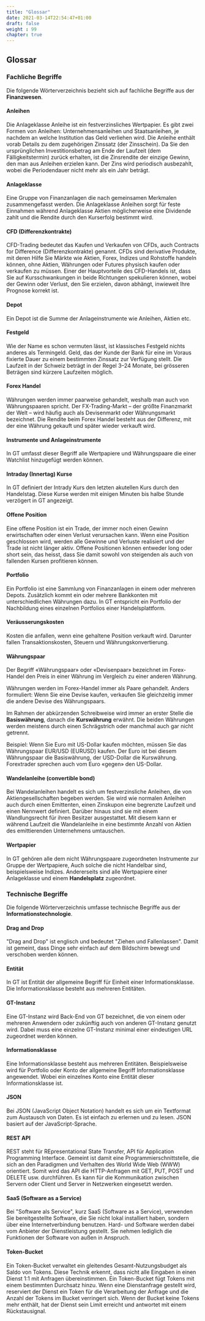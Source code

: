 ```yaml
---
title: "Glossar"
date: 2021-03-14T22:54:47+01:00
draft: false
weight : 99
chapter: true
---
```

## Glossar
### Fachliche Begriffe
Die folgende Wörterverzeichnis bezieht sich auf fachliche Begriffe aus der **Finanzwesen**.

#### Anleihen
Die Anlageklasse Anleihe ist ein festverzinsliches Wertpapier. Es gibt zwei Formen von Anleihen: Unternehmensanleihen und Staatsanleihen, je nachdem an welche Institution das Geld verliehen wird. Die Anleihe enthält vorab Details zu dem zugehörigen Zinssatz (der Zinsschein). Da Sie den ursprünglichen Investitionsbetrag am Ende der Laufzeit (dem Fälligkeitstermin) zurück erhalten, ist die Zinsrendite der einzige Gewinn, den man aus Anleihen erzielen kann. Der Zins wird periodisch ausbezahlt, wobei die Periodendauer nicht mehr als ein Jahr beträgt.
#### Anlageklasse
Eine Gruppe von Finanzanlagen die nach gemeinsamen Merkmalen zusammengefasst werden. Die Anlageklasse Anleihen sorgt für feste Einnahmen während Anlageklasse Aktien möglicherweise eine Dividende zahlt und die Rendite durch den Kurserfolg bestimmt wird.

#### CFD (Differenzkontrakte)
CFD-Trading bedeutet das Kaufen und Verkaufen von CFDs, auch Contracts for Difference (Differenzkontrakte) genannt. CFDs sind derivative Produkte, mit deren Hilfe Sie Märkte wie Aktien, Forex, Indizes und Rohstoffe handeln können, ohne Aktien, Währungen oder Futures physisch kaufen oder verkaufen zu müssen. Einer der Hauptvorteile des CFD-Handels ist, dass Sie auf Kursschwankungen in beide Richtungen spekulieren können, wobei der Gewinn oder Verlust, den Sie erzielen, davon abhängt, inwieweit Ihre Prognose korrekt ist.

#### Depot
Ein Depot ist die Summe  der Anlageinstrumente wie Anleihen, Aktien etc.

#### Festgeld
Wie der Name es schon vermuten lässt, ist klassisches Festgeld nichts anderes als Termingeld. Geld, das der Kunde der Bank für eine im Voraus fixierte Dauer zu einem bestimmten Zinssatz zur Verfügung stellt. Die Laufzeit in der Schweiz beträgt in der Regel 3–24 Monate, bei grösseren Beträgen sind kürzere Laufzeiten möglich.

#### Forex Handel
Währungen werden immer paarweise gehandelt, weshalb man auch von Währungspaaren spricht. Der FX-Trading-Markt – der größte Finanzmarkt der Welt – wird häufig auch als Devisenmarkt oder Währungsmarkt bezeichnet. Die Rendite beim Forex Handel besteht aus der Differenz, mit der eine Währung gekauft und später wieder verkauft wird.

#### Instrumente und Anlageinstrumente
In GT umfasst dieser Begriff alle Wertpapiere und Währungspaare die einer Watchlist hinzugefügt werden können.

#### Intraday (Innertag) Kurse
In GT definiert der Intrady Kurs den letzten akutellen Kurs durch den Handelstag. Diese Kurse werden mit einigen Minuten bis halbe Stunde verzögert in GT angezeigt.

#### Offene Position
Eine offene Position ist ein Trade, der immer noch einen Gewinn erwirtschaften oder einen Verlust verursachen kann. Wenn eine Position geschlossen wird, werden alle Gewinne und Verluste realisiert und der Trade ist nicht länger aktiv. Offene Positionen können entweder long oder short sein, das heisst, dass Sie damit sowohl von steigenden als auch von fallenden Kursen profitieren können.
#### Portfolio 
Ein Portfolio ist eine Sammlung von Finanzanlagen in einem oder mehreren Depots. Zusätzlich kommt ein oder mehrere  Bankkonten mit unterschiedlichen Währungen dazu. In GT entspricht ein Portfolio der Nachbildung eines einzelnen Portfolios einer Handelsplattform.

#### Veräusserungskosten
Kosten die anfallen, wenn eine gehaltene Position verkauft wird. Darunter fallen Transaktionskosten, Steuern und Währungskonvertierung.

#### Währungspaar
Der Begriff «Währungspaar» oder «Devisenpaar» bezeichnet im Forex-Handel den Preis in einer Währung im Vergleich zu einer anderen Währung.

Währungen werden im Forex-Handel immer als Paare gehandelt. Anders formuliert: Wenn Sie eine Devise kaufen, verkaufen Sie gleichzeitig immer die andere Devise des Währungspaars.

Im Rahmen der abkürzenden Schreibweise wird immer an erster Stelle die **Basiswährung**, danach die **Kurswährung** erwähnt. Die beiden Währungen werden meistens durch einen Schrägstrich oder manchmal auch gar nicht getrennt.

Beispiel: Wenn Sie Euro mit US-Dollar kaufen möchten, müssen Sie das Währungspaar EUR/USD (EURUSD) kaufen. Der Euro ist bei diesem Währungspaar die Basiswährung, der USD-Dollar die Kurswährung. Forextrader sprechen auch vom Euro «gegen» den US-Dollar.

#### Wandelanleihe (convertible bond)
Bei Wandelanleihen handelt es sich um festverzinsliche Anleihen, die von Aktiengesellschaften begeben werden. Sie wird wie normalen Anleihen auch durch einen Emittenten, einen Zinskupon eine begrenzte Laufzeit und einen Nennwert definiert. Darüber hinaus sind sie mit einem Wandlungsrecht für ihren Besitzer ausgestattet. Mit diesem kann er während Laufzeit die Wandelanleihe in eine bestimmte Anzahl von Aktien des emittierenden Unternehmens umtauschen.

#### Wertpapier
In GT gehören alle dem nicht Währungspaare zugeordneten Instrumente zur Gruppe der Wertpapiere, Auch solche die nicht Handelbar sind, beispielsweise Indizes. Andererseits sind alle Wertpapiere einer Anlageklasse und einem **Handelsplatz** zugeordnet.

### Technische Begriffe
Die folgende Wörterverzeichnis umfasse technische Begriffe aus der **Informationstechnologie**.
#### Drag and Drop
"Drag and Drop" ist englisch und bedeutet "Ziehen und Fallenlassen". Damit ist gemeint, dass Dinge sehr einfach auf dem Bildschirm bewegt und verschoben werden können.
#### Entität
In GT ist Entität der allgemeine Begriff für Einheit einer Informationsklasse. Die Informationsklasse besteht aus mehreren Entitäten.
#### GT-Instanz
Eine GT-Instanz wird Back-End von GT bezeichnet, die von einem oder mehreren Anwendern oder zukünftig auch von anderen GT-Instanz genutzt wird. Dabei muss eine einzelne GT-Instanz minimal einer eindeutigen URL zugeordnet werden können.
#### Informationsklasse
Eine Informationsklasse besteht aus mehreren Entitäten. Beispielsweise wird für Portfolio oder Konto der allgemeine Begriff Informationsklasse angewendet. Wobei ein einzelnes Konto eine Entität dieser Informationsklasse ist.

#### JSON
Bei JSON (JavaScript Object Notation) handelt es sich um ein Textformat zum Austausch von Daten. Es ist einfach zu erlernen und zu lesen. JSON basiert auf der JavaScript-Sprache. 

#### REST API
REST steht für REpresentational State Transfer, API für Application Programming Interface. Gemeint ist damit eine Programmierschnittstelle, die sich an den Paradigmen und Verhalten des World Wide Web (WWW) orientiert. Somit wird das API die HTTP-Anfragen mit GET, PUT, POST und DELETE usw. durchführen. Es kann für die Kommunikation zwischen Servern oder Client und Server in Netzwerken eingesetzt werden. 

#### SaaS (Software as a Service)
Bei "Software als Service", kurz SaaS (Software as a Service), verwenden Sie bereitgestellte Software, die Sie nicht lokal installiert haben, sondern über eine Internetverbindung benutzen. Hard- und Software werden dabei vom Anbieter der Dienstleistung gestellt. Sie nehmen lediglich die Funktionen der Software von außen in Anspruch.

#### Token-Bucket 
Ein Token-Bucket verwaltet ein gleitendes Gesamt-Nutzungsbudget als Saldo von Tokens. Diese Technik erkennt, dass nicht alle Eingaben in einen Dienst 1:1 mit Anfragen übereinstimmen. Ein Token-Bucket fügt Tokens mit einem bestimmten Durchsatz hinzu. Wenn eine Dienstanfrage gestellt wird, reserviert der Dienst ein Token für die Verarbeitung der Anfrage und die Anzahl der Tokens im Bucket verringert sich. Wenn der Bucket keine Tokens mehr enthält, hat der Dienst sein Limit erreicht und antwortet mit einem Rückstausignal. 